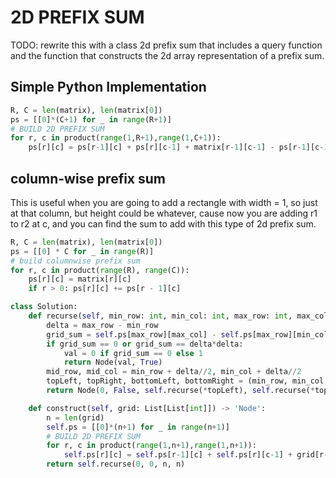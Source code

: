 # 2D PREFIX SUM 


TODO: rewrite this with a class 2d prefix sum that includes a query function and the function that constructs the 2d array representation of a prefix sum. 

## Simple Python Implementation

```py
R, C = len(matrix), len(matrix[0])
ps = [[0]*(C+1) for _ in range(R+1)]
# BUILD 2D PREFIX SUM
for r, c in product(range(1,R+1),range(1,C+1)):
    ps[r][c] = ps[r-1][c] + ps[r][c-1] + matrix[r-1][c-1] - ps[r-1][c-1]
```

## column-wise prefix sum

This is useful when you are going to add a rectangle with width = 1, so just at that column, but height could be whatever, cause now you are adding r1 to r2 at c,  and you can find the sum to add with this type of 2d prefix sum.

```py
R, C = len(matrix), len(matrix[0])
ps = [[0] * C for _ in range(R)]
# build columnwise prefix sum
for r, c in product(range(R), range(C)):
    ps[r][c] = matrix[r][c]
    if r > 0: ps[r][c] += ps[r - 1][c]
```

```py
class Solution:
    def recurse(self, min_row: int, min_col: int, max_row: int, max_col: int) -> 'Node':
        delta = max_row - min_row
        grid_sum = self.ps[max_row][max_col] - self.ps[max_row][min_col] - self.ps[min_row][max_col] + self.ps[min_row][min_col]
        if grid_sum == 0 or grid_sum == delta*delta:
            val = 0 if grid_sum == 0 else 1
            return Node(val, True)
        mid_row, mid_col = min_row + delta//2, min_col + delta//2
        topLeft, topRight, bottomLeft, bottomRight = (min_row, min_col, mid_row, mid_col), (min_row, mid_col, mid_row, max_col), (mid_row, min_col, max_row, mid_col), (mid_row, mid_col, max_row, max_col)
        return Node(0, False, self.recurse(*topLeft), self.recurse(*topRight), self.recurse(*bottomLeft), self.recurse(*bottomRight))

    def construct(self, grid: List[List[int]]) -> 'Node':
        n = len(grid)
        self.ps = [[0]*(n+1) for _ in range(n+1)]
        # BUILD 2D PREFIX SUM
        for r, c in product(range(1,n+1),range(1,n+1)):
            self.ps[r][c] = self.ps[r-1][c] + self.ps[r][c-1] + grid[r-1][c-1] - self.ps[r-1][c-1]
        return self.recurse(0, 0, n, n)
```

